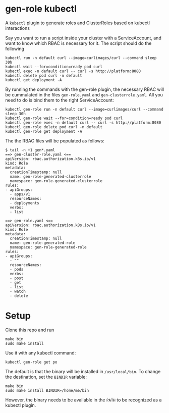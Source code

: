 # gen-role kubectl

A `kubectl` plugin to generate roles and ClusterRoles based on kubectl interactions

Say you want to run a script inside your cluster with a ServiceAccount, and want to know which RBAC is necessary for it.
The script should do the following

```
kubectl run -n default curl --image=curlimages/curl --command sleep 30h
kubectl wait --for=condition=ready pod curl
kubectl exec -n default curl -- curl -s http://platform:8080
kubectl delete pod curl -n default
kubectl get deployment -A
```

By running the commands with the gen-role plugin, the necessary RBAC will be cummulated in the files `gen-role.yaml` and `gen-clusterrole.yaml`.
All you need to do is bind them to the right ServiceAccount:

```
kubectl gen-role run -n default curl --image=curlimages/curl --command sleep 30h
kubectl gen-role wait --for=condition=ready pod curl
kubectl gen-role exec -n default curl -- curl -s http://platform:8080
kubectl gen-role delete pod curl -n default
kubectl gen-role get deployment -A
```

The the RBAC files will be populated as follows:

```
$ tail -n +1 gen*.yaml
==> gen-cluster-role.yaml <==
apiVersion: rbac.authorization.k8s.io/v1
kind: Role
metadata:
  creationTimestamp: null
  name: gen-role-generated-clusterrole
  namespace: gen-role-generated-clusterrole
rules:
- apiGroups:
  - apps/v1
  resourceNames:
  - deployments
  verbs:
  - list

==> gen-role.yaml <==
apiVersion: rbac.authorization.k8s.io/v1
kind: Role
metadata:
  creationTimestamp: null
  name: gen-role-generated-role
  namespace: gen-role-generated-role
rules:
- apiGroups:
  - ""
  resourceNames:
  - pods
  verbs:
  - post
  - get
  - list
  - watch
  - delete
```

# Setup

Clone this repo and run

```
make bin
sudo make install
```

Use it with any kubectl command:

```
kubectl gen-role get po
```

The default is that the binary will be installed in `/usr/local/bin`.
To change the destination, set the `BINDIR` variable:

```
make bin
sudo make install BINDIR=/home/me/bin
```

However, the binary needs to be available in the `PATH` to be recognized as a kubectl plugin.
